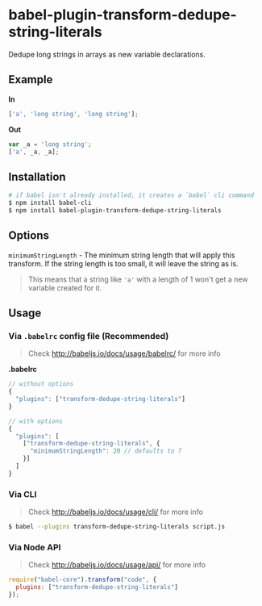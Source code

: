 # babel-plugin-transform-dedupe-string-literals

Dedupe long strings in arrays as new variable declarations.

## Example

**In**

```js
['a', 'long string', 'long string'];
```

**Out**

```js
var _a = 'long string';
['a', _a, _a];
```

## Installation

```sh
# if babel isn't already installed, it creates a `babel` cli command
$ npm install babel-cli
$ npm install babel-plugin-transform-dedupe-string-literals
```

## Options

`minimumStringLength` - The minimum string length that will apply this transform. If the string length is too small, it will leave the string as is.

> This means that a string like `'a'` with a length of 1 won't get a new variable created for it.

## Usage

### Via `.babelrc` config file (Recommended)

> Check http://babeljs.io/docs/usage/babelrc/ for more info

**.babelrc**

```js
// without options
{
  "plugins": ["transform-dedupe-string-literals"]
}

// with options
{
  "plugins": [
    ["transform-dedupe-string-literals", {
      "minimumStringLength": 20 // defaults to 7
    }]
  ]
}
```

### Via CLI

> Check http://babeljs.io/docs/usage/cli/ for more info

```sh
$ babel --plugins transform-dedupe-string-literals script.js
```

### Via Node API

> Check http://babeljs.io/docs/usage/api/ for more info

```javascript
require("babel-core").transform("code", {
  plugins: ["transform-dedupe-string-literals"]
});
```
